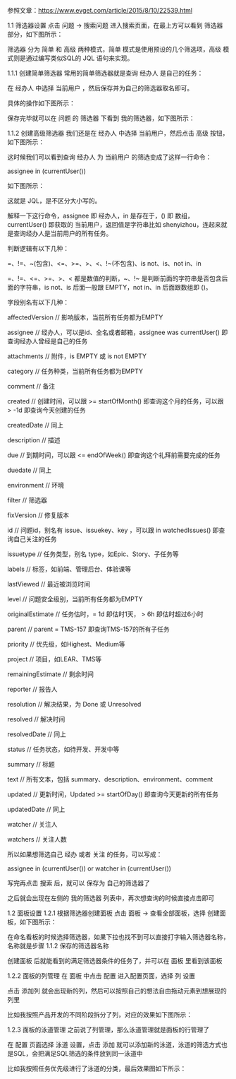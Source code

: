 
参照文章：https://www.evget.com/article/2015/8/10/22539.html

1.1 筛选器设置
点击 问题 → 搜索问题 进入搜索页面，在最上方可以看到 筛选器 部分，如下图所示：



筛选器 分为 简单 和 高级 两种模式，简单 模式是使用预设的几个筛选项，高级 模式则是通过编写类似SQL的 JQL 语句来实现。

1.1.1 创建简单筛选器
常用的简单筛选器就是查询 经办人 是自己的任务：

在 经办人 中选择 当前用户 ，然后保存并为自己的筛选器取名即可。

具体的操作如下图所示：





保存完毕就可以在 问题 的 筛选器 下看到 我的筛选器，如下图所示：



1.1.2 创建高级筛选器
我们还是在 经办人 中选择 当前用户，然后点击 高级 按钮，如下图所示：



这时候我们可以看到查询 经办人 为 当前用户 的筛选变成了这样一行命令：

assignee in (currentUser())

如下图所示：



这就是 JQL，是不区分大小写的。

解释一下这行命令，assignee 即 经办人，in 是存在于，() 即 数组，currentUser() 即获取的 当前用户，返回值是字符串比如 shenyizhou，连起来就是查询经办人是当前用户的所有任务。

判断逻辑有以下几种：

=、!=、~(包含)、<=、>=、>、<、!~(不包含)、is not、is、not in、in

=、!=、<=、>=、>、< 都是数值的判断，~、!~ 是判断前面的字符串是否包含后面的字符串，is not、is 后面一般跟 EMPTY，not in、in 后面跟数组即 ()。

字段别名有以下几种：

affectedVersion // 影响版本，当前所有任务都为EMPTY

assignee // 经办人，可以是id、全名或者邮箱，assignee was currentUser() 即查询经办人曾经是自己的任务

attachments // 附件，is EMPTY 或 is not EMPTY

category // 任务种类，当前所有任务都为EMPTY

comment // 备注

created // 创建时间，可以跟 >= startOfMonth() 即查询这个月的任务，可以跟 > -1d 即查询今天创建的任务

createdDate // 同上

description // 描述

due // 到期时间，可以跟 <= endOfWeek() 即查询这个礼拜前需要完成的任务

duedate // 同上

environment // 环境

filter // 筛选器

fixVersion // 修复版本

id // 问题id，别名有 issue、issuekey、key ，可以跟 in watchedIssues() 即查询自己关注的任务

issuetype // 任务类型，别名 type，如Epic、Story、子任务等

labels // 标签，如前端、管理后台、体验课等

lastViewed // 最近被浏览时间

level // 问题安全级别，当前所有任务都为EMPTY

originalEstimate // 任务估时，= 1d 即估时1天， > 6h 即估时超过6小时

parent // parent = TMS-157 即查询TMS-157的所有子任务

priority // 优先级，如Highest、Medium等

project // 项目，如LEAR、TMS等

remainingEstimate // 剩余时间

reporter // 报告人

resolution // 解决结果，为 Done 或 Unresolved

resolved // 解决时间

resolvedDate // 同上

status // 任务状态，如待开发、开发中等

summary // 标题

text // 所有文本，包括 summary、description、environment、comment

updated // 更新时间，Updated >= startOfDay() 即查询今天更新的所有任务

updatedDate // 同上

watcher // 关注人

watchers // 关注人数

所以如果想筛选自己 经办 或者 关注 的任务，可以写成：

assignee in (currentUser()) or watcher in (currentUser())

写完再点击 搜索 后，就可以 保存为 自己的筛选器了



之后就会出现在左侧的 我的筛选器 列表中，再次想查询的时候直接点击即可

1.2 面板设置
1.2.1 根据筛选器创建面板
点击 面板 → 查看全部面板，选择 创建面板，如下图所示：







在命名看板的时候选择筛选器，如果下拉也找不到可以直接打字输入筛选器名称，名称就是步骤 1.1.2 保存的筛选器名称



创建面板 后就能看到的满足筛选器条件的任务了，并可以在 面板 里看到该面板





1.2.2 面板的列管理
在 面板 中点击 配置 进入配置页面，选择 列 设置





点击 添加列 就会出现新的列，然后可以按照自己的想法自由拖动元素到想展现的列里



比如我按照产品开发的不同阶段拆分了列，对应的效果如下图所示：





1.2.3 面板的泳道管理
之前说了列管理，那么泳道管理就是面板的行管理了

在 配置 页面选择 泳道 设置，点击 添加 就可以添加新的泳道，泳道的筛选方式也是SQL，会把满足SQL筛选的条件放到同一泳道中



比如我按照任务优先级进行了泳道的分类，最后效果图如下所示：
